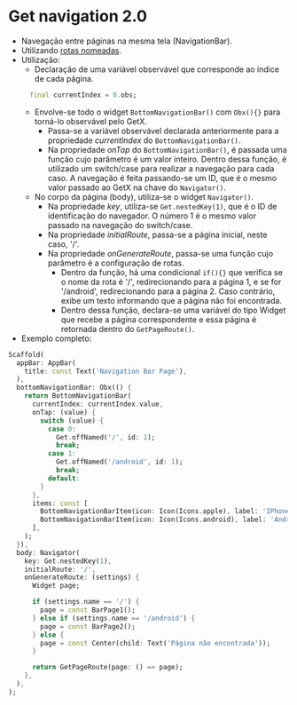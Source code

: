 # Get navigation 2.0

- Navegação entre páginas na mesma tela (NavigationBar).
- Utilizando [rotas nomeadas](Rotas_Nomeadas.md).
- Utilização:
  - Declaração de uma variável observável que corresponde ao índice de cada página.
  ```dart
    final currentIndex = 0.obs;
  ```
  - Envolve-se todo o widget ```BottomNavigationBar()``` com ```Obx(){}``` para torná-lo observável pelo GetX.
    - Passa-se a variável observável declarada anteriormente para a propriedade *currentIndex* do ```BottomNavigationBar()```.
    - Na propriedade *onTap* do ```BottomNavigationBar()```, é passada uma função cujo parâmetro é um valor inteiro. Dentro dessa função, é utilizado um switch/case para realizar a navegação para cada caso. A navegação é feita passando-se um ID, que é o mesmo valor passado ao GetX na chave do ```Navigator()```.
  - No corpo da página (body), utiliza-se o widget ```Navigator()```.
    - Na propriedade *key*, utiliza-se ```Get.nestedKey(1)```, que é o ID de identificação do navegador. O número 1 é o mesmo valor passado na navegação do switch/case.
    - Na propriedade *initialRoute*, passa-se a página inicial, neste caso, '/'.
    - Na propriedade *onGenerateRoute*, passa-se uma função cujo parâmetro é a configuração de rotas.
      - Dentro da função, há uma condicional ```if(){}``` que verifica se o nome da rota é '/', redirecionando para a página 1, e se for '/android', redirecionando para a página 2. Caso contrário, exibe um texto informando que a página não foi encontrada.
      - Dentro dessa função, declara-se uma variável do tipo Widget que recebe a página correspondente e essa página é retornada dentro do ```GetPageRoute()```.
- Exemplo completo:
```dart
Scaffold(
  appBar: AppBar(
    title: const Text('Navigation Bar Page'),
  ),
  bottomNavigationBar: Obx(() {
    return BottomNavigationBar(
      currentIndex: currentIndex.value,
      onTap: (value) {
        switch (value) {
          case 0:
            Get.offNamed('/', id: 1);
            break;
          case 1:
            Get.offNamed('/android', id: 1);
            break;
          default:
        }
      },
      items: const [
        BottomNavigationBarItem(icon: Icon(Icons.apple), label: 'IPhone'),
        BottomNavigationBarItem(icon: Icon(Icons.android), label: 'Android')
      ],
    );
  }),
  body: Navigator(
    key: Get.nestedKey(1),
    initialRoute: '/',
    onGenerateRoute: (settings) {
      Widget page;

      if (settings.name == '/') {
        page = const BarPage1();
      } else if (settings.name == '/android') {
        page = const BarPage2();
      } else {
        page = const Center(child: Text('Página não encontrada'));
      }

      return GetPageRoute(page: () => page);
    },
  ),
);
```